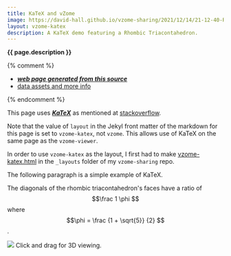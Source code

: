 ```yaml
---
title: KaTeX and vZome
image: https://david-hall.github.io/vzome-sharing/2021/12/14/21-12-40-Rhombic-Triacontahedron-Struts/Rhombic-Triacontahedron-Struts.png
layout: vzome-katex
description: A KaTeX demo featuring a Rhombic Triacontahedron.
---
```

__{{ page.description }}__

{% comment %}
 - [***web page generated from this source***][post]
 - [data assets and more info][github]

[post]: <https://david-hall.github.io/vzome-sharing/2021/12/14/Rhombic-Triacontahedron-Struts-21-12-40.html>
[github]: <https://github.com/david-hall/vzome-sharing/tree/main/2021/12/14/21-12-40-Rhombic-Triacontahedron-Struts/>
{% endcomment %}

This page uses [***KaTeX***](https:///katex.org) as mentioned at 
[stackoverflow](https://stackoverflow.com/questions/26275645/how-to-support-latex-in-github-pages/57370526#57370526).

Note that the value of `layout` in the Jekyl front matter of the markdown for this page is set to `vzome-katex`, not `vzome`.
This allows use of KaTeX on the same page as the `vzome-viewer`.

In order to use `vzome-katex` as the layout, 
I first had to make [vzome-katex.html](https://github.com/david-hall/vzome-sharing/blob/main/_layouts/vzome-katex.html)
in the `_layouts` folder of my `vzome-sharing` repo.

The following paragraph is a simple example of KaTeX. 

The diagonals of the rhombic triacontahedron's faces have a ratio of $$\frac 1 \phi $$ where 
$$\phi = \frac {1 + \sqrt{5}} {2} $$.

<vzome-viewer style="width: 100%; height: 65vh;"
       src="https://david-hall.github.io/vzome-sharing/2021/12/14/21-12-40-Rhombic-Triacontahedron-Struts/Rhombic-Triacontahedron-Struts.vZome" >
  <img src="https://david-hall.github.io/vzome-sharing/2021/12/14/21-12-40-Rhombic-Triacontahedron-Struts/Rhombic-Triacontahedron-Struts.png" />
</vzome-viewer>
 Click and drag for 3D viewing.